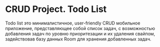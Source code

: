 # CRUD Project. Todo List
Todo list это минималистичное, user-friendly CRUD мобильное приложение, представляющее собой список задач, с возможностью добавления
задач по уровню приоритезации и их удаления свайпом, задействовав базу данных Room для хранения добавленных задач.

